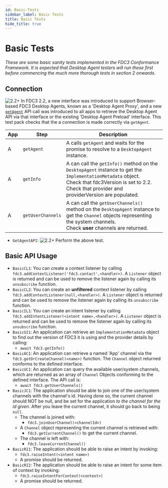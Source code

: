 ```yaml
---
id: Basic-Tests
sidebar_label: Basic Tests
title: Basic Tests
hide_title: true
---
```


# Basic Tests
<!-- markdownlint-disable MD033 -->

_These are some basic sanity tests implemented in the FDC3 Conformance Framework.  It is expected that Desktop Agent testers will run these first before commencing the much more thorough tests in section 2 onwards._

## Connection

![2.2+](https://img.shields.io/badge/FDC3-2.2+-purple) In FDC3 2.2, a new interface was introduced to support Browser-based FDC3 Desktop Agents, known as a 'Desktop Agent Proxy', and a new [`getAgent`](../ref/GetAgent) API call was introduced to all apps to retrieve the Desktop Agent API via that interface or the existing 'Desktop Agent Preload' interface. This test pack checks that the a connection is made correctly via `getAgent`.

| App | Step            | Description                                              |
|-----|-----------------|----------------------------------------------------------|
| A   | `getAgent`      | A calls `getAgent` and waits for the promise to resolve to a `DesktopAgent` instance. |
| A   | `getInfo`       | A can call the `getInfo()` method on the `DesktopAgent` instance to get the `ImplementationMetadata` object. <br /> Check that fdc3Version is set to 2.2.  <br />Check that provider and providerVersion are populated. |
| A   | `getUserChannels`| A can call the `getUserChannels()` method on the `DesktopAgent` instance to get the `Channel` objects representing the system channels.<br />Check **user** channels are returned.|

- `GetAgentAPI`: ![2.2+](https://img.shields.io/badge/FDC3-2.2+-purple) Perform the above test.

## Basic API Usage

- `BasicCL1`: You can create a context listener by calling `fdc3.addContextListener('fdc3.contact',<handler>)`.  A `Listener` object is returned and can be used to remove the listener again by calling its `unsubscribe` function.
- `BasicCL2`: You can create an **unfiltered** context listener by calling `fdc3.addContextListener(null,<handler>)`.  A `Listener` object is returned and can be used to remove the listener again by calling its `unsubscribe` function.
- `BasicIL1`: You can create an intent listener by calling `fdc3.addIntentListener(<intent name>,<handler>)`. A `Listener` object is returned and can be used to remove the listener again by calling its `unsubscribe` function.
- `BasicGI1`: An application can retrieve an `ImplementationMetadata` object to find out the version of FDC3 it is using and the provider details by calling:
  - `await fdc3.getInfo()`
- `BasicAC1`: An application can retrieve a named 'App' channel via the `fdc3.getOrCreateChannel(<name>)` function. The `Channel` object returned conforms to the defined interface.
- `BasicUC1`: An application can query the available user/system channels, which are returned as an array of `Channel` Objects conforming to the defined interface.  The API call is:
  - `await fdc3.getUserChannels()`
- `BasicJC1`: The application should be able to join one of the user/system channels with the channel's id.  Having done so, the current channel should NOT be null, and be set for the application _to the channel for the id given_.  After you leave the current channel, it should go back to being `null`.
  - The channel is joined with:
    - `fdc3.joinUserChannel(<channelId>)`
  - A `Channel` object representing the current channel is retrieved with:
    - `fdc3.getCurrentChannel()` to get the current channel.
  - The channel is left with:
    - `fdc3.leaveCurrentChannel()`
- `BasicRI1`: The application should be able to raise an intent by invoking:
  - `fdc3.raiseIntent(<intent name>)`
  - A promise should be returned.
- `BasicRI2`: The application should be able to raise an intent for some item of context by invoking:
  - `fdc3.raiseIntentForContext(<context>)`
  - A promise should be returned.
